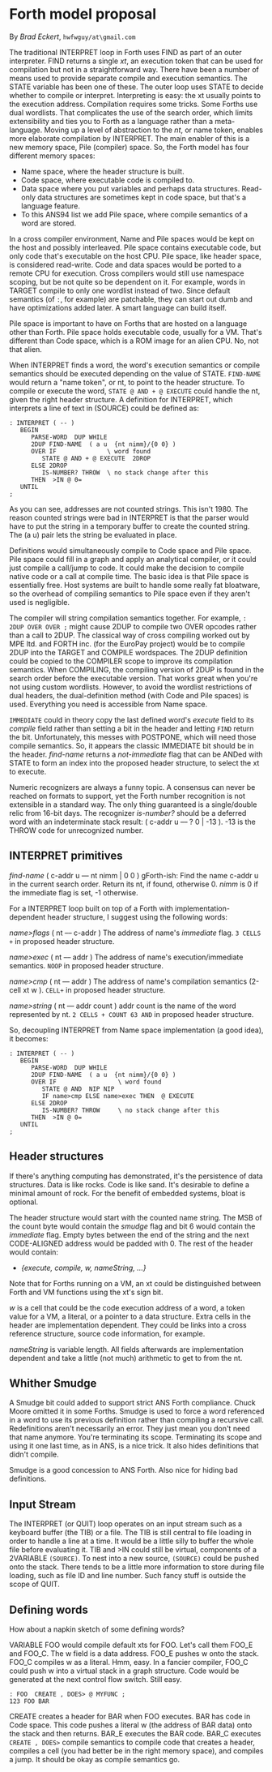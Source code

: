 # Forth model proposal

By *Brad Eckert*, `hwfwguy/at\gmail.com`

The traditional INTERPRET loop in Forth uses FIND as part of an outer interpreter. FIND returns a single *xt*, an execution token that can be used for compilation but not in a straightforward way. There have been a number of means used to provide separate compile and execution semantics. The STATE variable has been one of these. The outer loop uses STATE to decide whether to compile or interpret. Interpreting is easy: the xt usually points to the execution address. Compilation requires some tricks. Some Forths use dual wordlists. That complicates the use of the search order, which limits extensibility and ties you to Forth as a language rather than a meta-language. Moving up a level of abstraction to the *nt*, or name token, enables more elaborate compilation by INTERPRET. The main enabler of this is a new memory space, Pile (compiler) space. So, the Forth model has four different memory spaces:  

- Name space, where the header structure is built.
- Code space, where executable code is compiled to.
- Data space where you put variables and perhaps data structures. Read-only data structures are sometimes kept in code space, but that's a language feature.
- To this ANS94 list we add Pile space, where compile semantics of a word are stored. 

In a cross compiler environment, Name and Pile spaces would be kept on the host and possibly interleaved. Pile space contains executable code, but only code that's executable on the host CPU. Pile space, like header space, is considered read-write. Code and data spaces would be ported to a remote CPU for execution. Cross compilers would still use namespace scoping, but be not quite so be dependent on it. For example, words in TARGET compile to only one wordlist instead of two. Since default semantics (of `:`, for example) are patchable, they can start out dumb and have optimizations added later. A smart language can build itself.

Pile space is important to have on Forths that are hosted on a language other than Forth. Pile space holds executable code, usually for a VM. That's different than Code space, which is a ROM image for an alien CPU. No, not that alien.

When INTERPRET finds a word, the word's execution semantics or compile semantics should be executed depending on the value of STATE. 
`FIND-NAME` would return a "name token", or nt, to point to the header structure. To compile or execute the word, `STATE @ AND + @ EXECUTE` could handle the nt, given the right header structure. A definition for INTERPRET, which interprets a line of text in (SOURCE) could be defined as:

```
: INTERPRET ( -- )
   BEGIN
      PARSE-WORD  DUP WHILE 
      2DUP FIND-NAME  ( a u  {nt nimm}/{0 0} )
      OVER IF              \ word found
         STATE @ AND + @ EXECUTE  2DROP
      ELSE 2DROP
         IS-NUMBER? THROW  \ no stack change after this
      THEN  >IN @ 0=
   UNTIL 
;
```

As you can see, addresses are not counted strings. This isn't 1980. The reason counted strings were bad in INTERPRET is that the parser would have to put the string in a temporary buffer to create the counted string. The (a u) pair lets the string be evaluated in place.

Definitions would simultaneously compile to Code space and Pile space. Pile space could fill in a graph and apply an analytical compiler, or it could just compile a call/jump to code. It could make the decision to compile native code or a call at compile time. The basic idea is that Pile space is essentially free. Host systems are built to handle some really fat bloatware, so the overhead of compiling semantics to Pile space even if they aren't used is negligible.

The compiler will string compilation semantics together. For example, `: 2DUP OVER OVER ;` might cause 2DUP to compile two OVER opcodes rather than a call to 2DUP. The classical way of cross compiling worked out by MPE ltd. and FORTH inc. (for the EuroPay project) would be to compile 2DUP into the TARGET and COMPILE wordspaces. The 2DUP definition could be copied to the COMPILER scope to improve its compilation semantics. When COMPILING, the compiling version of 2DUP is found in the search order before the executable version. That works great when you're not using custom wordlists. However, to avoid the wordlist restrictions of dual headers, the dual-definition method (with Code and Pile spaces) is used. Everything you need is accessible from Name space.

`IMMEDIATE` could in theory copy the last defined word's *execute* field to its *compile* field rather than setting a bit in the header and letting `FIND` return the bit. Unfortunately, this messes with POSTPONE, which will need those compile semantics. So, it appears the classic IMMEDIATE bit should be in the header. *find-name* returns a *not-immediate* flag that can be ANDed with STATE to form an index into the proposed header structure, to select the xt to execute.

Numeric recognizers are always a funny topic. A consensus can never be reached on formats to support, yet the Forth number recognition is not extensible in a standard way. The only thing guaranteed is a single/double relic from 16-bit days. The recognizer *is-number?* should be a deferred word with an indeterminate stack result: ( c-addr u –– ? 0 | -13 ). -13 is the THROW code for unrecognized number.

## INTERPRET primitives

*find-name*  ( c-addr u –– nt nimm | 0 0 ) gForth-ish: Find the name c-addr u in the current search order. Return its nt, if found, otherwise 0. *nimm* is 0 if the immediate flag is set, -1 otherwise.

For a INTERPRET loop built on top of a Forth with implementation-dependent header structure, I suggest using the following words:

*name>flags*  ( nt –– c-addr )  The address of name's *immediate* flag. `3 CELLS +` in proposed header structure.

*name>exec*  ( nt –– addr )  The address of name's execution/immediate semantics. `NOOP` in proposed header structure.

*name>cmp*  ( nt –– addr )  The address of name's compilation semantics (2-cell xt w ). `CELL+` in proposed header structure.

*name>string*  ( nt –– addr count )  addr count is the name of the word represented by nt. `2 CELLS + COUNT 63 AND` in proposed header structure.

So, decoupling INTERPRET from Name space implementation (a good idea), it becomes:

```
: INTERPRET ( -- )
   BEGIN
      PARSE-WORD  DUP WHILE 
      2DUP FIND-NAME  ( a u  {nt nimm}/{0 0} )
      OVER IF                 \ word found
         STATE @ AND  NIP NIP 
         IF name>cmp ELSE name>exec THEN  @ EXECUTE  
      ELSE 2DROP
         IS-NUMBER? THROW     \ no stack change after this
      THEN  >IN @ 0=
   UNTIL 
;
```

## Header structures

If there's anything computing has demonstrated, it's the persistence of data structures. Data is like rocks. Code is like sand. It's desirable to define a minimal amount of rock. For the benefit of embedded systems, bloat is optional.

The header structure would start with the counted name string. The MSB of the count byte would contain the *smudge* flag and bit 6 would contain the *immediate* flag. Empty bytes between the end of the string and the next CODE-ALIGNED address would be padded with 0. The rest of the header would contain:

- *{execute, compile, w, nameString, ...}* 

Note that for Forths running on a VM, an xt could be distinguished between Forth and VM functions using the xt's sign bit.

*w* is a cell that could be the code execution address of a word, a token value for a VM, a literal, or a pointer to a data structure. Extra cells in the header are implementation dependent. They could be links into a cross reference structure, source code information, for example.

*nameString* is variable length. All fields afterwards are implementation dependent and take a little (not much) arithmetic to get to from the nt.

## Whither Smudge

A Smudge bit could added to support strict ANS Forth compliance. Chuck Moore omitted it in some Forths. Smudge is used to force a word referenced in a word to use its previous definition rather than compiling a recursive call. Redefinitions aren't necessarily an error. They just mean you don't need that name anymore. You're terminating its scope. Terminating its scope and using it one last time, as in ANS, is a nice trick. It also hides definitions that didn't compile. 

Smudge is a good concession to ANS Forth. Also nice for hiding bad definitions. 

## Input Stream

The INTERPRET (or QUIT) loop operates on an input stream such as a keyboard buffer (the TIB) or a file. The TIB is still central to file loading in order to handle a line at a time. It would be a little silly to buffer the whole file before evaluating it. TIB and >IN could still be virtual, components of a 2VARIABLE `(SOURCE)`. To nest into a new source, `(SOURCE)` could be pushed onto the stack. There tends to be a little more information to store during file loading, such as file ID and line number. Such fancy stuff is outside the scope of QUIT.

## Defining words

How about a napkin sketch of some defining words?

VARIABLE FOO would compile default xts for FOO. Let's call them FOO_E and FOO_C. The w field is a data address. FOO_E pushes w onto the stack. FOO_C compiles w as a literal. Hmm, easy. In a fancier compiler, FOO_C could push w into a virtual stack in a graph structure. Code would be generated at the next control flow switch. Still easy.

```
: FOO  CREATE , DOES> @ MYFUNC ;
123 FOO BAR
```
CREATE creates a header for BAR when FOO executes. BAR has code in Code space. This code pushes a literal w (the address of BAR data) onto the stack and then returns. BAR_E executes the BAR code. BAR_C executes `CREATE , DOES>` compile semantics to compile code that creates a header, compiles a cell (you had better be in the right memory space), and compiles a jump. It should be okay as compile semantics go.




